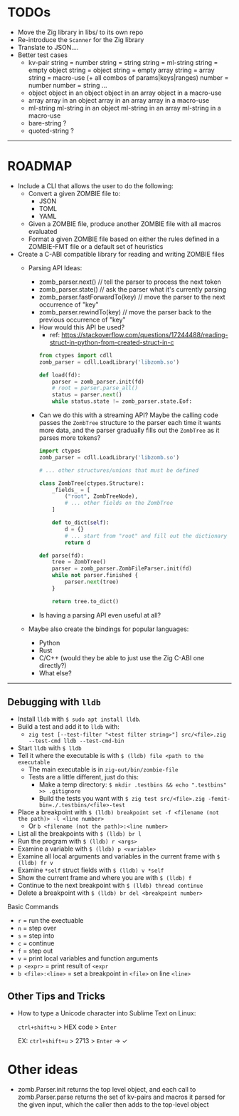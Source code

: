 # TODOs

- Move the Zig library in libs/ to its own repo
- Re-introduce the `Scanner` for the Zig library
- Translate to JSON....
- Better test cases
    - kv-pair
        string = number
        string = string
        string = ml-string
        string = empty object
        string = object
        string = empty array
        string = array
        string = macro-use (+ all combos of params|keys|ranges)
        number = number
        number = string
        ...
    - object
        object in an object
        object in an array
        object in a macro-use
    - array
        array in an object
        array in an array
        array in a macro-use
    - ml-string
        ml-string in an object
        ml-string in an array
        ml-string in a macro-use
    - bare-string
        ?
    - quoted-string
        ?

----

# ROADMAP

- Include a CLI that allows the user to do the following:
    - Convert a given ZOMBIE file to:
        - JSON
        - TOML
        - YAML
    - Given a ZOMBIE file, produce another ZOMBIE file with all macros evaluated
    - Format a given ZOMBIE file based on either the rules defined in a ZOMBIE-FMT file or a default set of heuristics
- Create a C-ABI compatible library for reading and writing ZOMBIE files
    - Parsing API Ideas:
        - zomb_parser.next() // tell the parser to process the next token
        - zomb_parser.state() // ask the parser what it's currently parsing
        - zomb_parser.fastForwardTo(key) // move the parser to the next occurrence of "key"
        - zomb_parser.rewindTo(key) // move the parser back to the previous occurrence of "key"
        - How would this API be used?
            - ref: https://stackoverflow.com/questions/17244488/reading-struct-in-python-from-created-struct-in-c
            ```python
            from ctypes import cdll
            zomb_parser = cdll.LoadLibrary('libzomb.so')

            def load(fd):
                parser = zomb_parser.init(fd)
                # root = parser.parse_all()
                status = parser.next()
                while status.state != zomb_parser.state.Eof:

            ```
        - Can we do this with a streaming API? Maybe the calling code passes the `ZombTree` structure to the parser each time it wants more data, and the parser gradually fills out the `ZombTree` as it parses more tokens?
            ```python
            import ctypes
            zomb_parser = cdll.LoadLibrary('libzomb.so')

            # ... other structures/unions that must be defined

            class ZombTree(ctypes.Structure):
                _fields_ = [
                    ("root", ZombTreeNode),
                    # ... other fields on the ZombTree
                ]

                def to_dict(self):
                    d = {}
                    # ... start from "root" and fill out the dictionary
                    return d

            def parse(fd):
                tree = ZombTree()
                parser = zomb_parser.ZombFileParser.init(fd)
                while not parser.finished {
                    parser.next(tree)
                }

                return tree.to_dict()
            ```
        - Is having a parsing API even useful at all?

    - Maybe also create the bindings for popular languages:
        - Python
        - Rust
        - C/C++ (would they be able to just use the Zig C-ABI one directly?)
        - What else?

---


## Debugging with `lldb`

- Install `lldb` with `$ sudo apt install lldb`.
- Build a test and add it to `lldb` with:
    - `zig test [--test-filter "<test filter string>"] src/<file>.zig --test-cmd lldb --test-cmd-bin`
- Start `lldb` with `$ lldb`
- Tell it where the executable is with `$ (lldb) file <path to the executable`
    - The main executable is in `zig-out/bin/zombie-file`
    - Tests are a little different, just do this:
        - Make a temp directory: `$ mkdir .testbins && echo ".testbins" >> .gitignore`
        - Build the tests you want with `$ zig test src/<file>.zig -femit-bin=./.testbins/<file>-test`
- Place a breakpoint with `$ (lldb) breakpoint set -f <filename (not the path)> -l <line number>`
    - Or `b <filename (not the path)>:<line number>`
- List all the breakpoints with `$ (lldb) br l`
- Run the program with `$ (lldb) r <args>`
- Examine a variable with `$ (lldb) p <variable>`
- Examine all local arguments and variables in the current frame with `$ (lldb) fr v`
- Examine `*self` struct fields with `$ (lldb) v *self`
- Show the current frame and where you are with `$ (lldb) f`
- Continue to the next breakpoint with `$ (lldb) thread continue`
- Delete a breakpoint with `$ (lldb) br del <breakpoint number>`

Basic Commands
- `r` = run the exectuable
- `n` = step over
- `s` = step into
- `c` = continue
- `f` = step out
- `v` = print local variables and function arguments
- `p <expr>` = print result of `<expr`
- `b <file>:<line>` = set a breakpoint in `<file>` on line `<line>`

## Other Tips and Tricks

- How to type a Unicode character into Sublime Text on Linux:

    `ctrl+shift+u` > HEX code > `Enter`

    EX: `ctrl+shift+u` > 2713 > `Enter` -> ✓


# Other ideas

- zomb.Parser.init returns the top level object, and each call to zomb.Parser.parse returns the set of kv-pairs and macros it parsed for the given input, which the caller then adds to the top-level object

